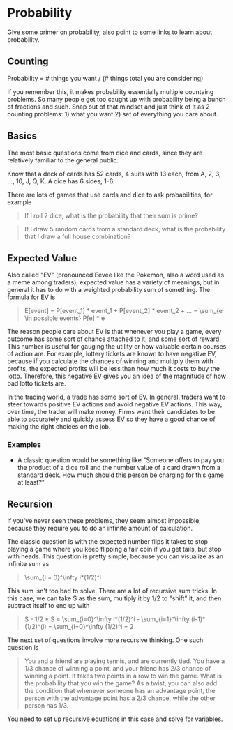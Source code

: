 # Probability

Give some primer on probability, also point to some links to learn about probability.

## Counting

Probability = # things you want / (# things total you are considering)

If you remember this, it makes probability essentially multiple countaing problems. So many people get too caught up with probability being a bunch of fractions and such. Snap out of that mindset and just think of it as 2 counting problems: 1) what you want 2) set of everything you care about.

## Basics

The most basic questions come from dice and cards, since they are relatively familiar to the general public.

Know that a deck of cards has 52 cards, 4 suits with 13 each, from A, 2, 3, ..., 10, J, Q, K. A dice has 6 sides, 1-6.

There are lots of games that use cards and dice to ask probabilities, for example 

> If I roll 2 dice, what is the probability that their sum is prime?

> If I draw 5 random cards from a standard deck, what is the probability that I draw a full house combination?

## Expected Value

Also called "EV" (pronounced Eevee like the Pokemon, also a word used as a meme among traders), expected value has a variety of meanings, but in general it has to do with a weighted probability sum of something. The formula for EV is

> E[event] = P[event_1] * event_1 + P[event_2] * event_2 + ... = \sum_{e \in possible events} P[e] * e

The reason people care about EV is that whenever you play a game, every outcome has some sort of chance attached to it, and some sort of reward. This number is useful for gauging the utility or how valuable certain courses of action are. For example, lottery tickets are known to have negative EV, because if you calculate the chances of winning and multiply them with profits, the expected profits will be less than how much it costs to buy the lotto. Therefore, this negative EV gives you an idea of the magnitude of how bad lotto tickets are.

In the trading world, a trade has some sort of EV. In general, traders want to steer towards positive EV actions and avoid negative EV actions. This way, over time, the trader will make money. Firms want their candidates to be able to accurately and quickly assess EV so they have a good chance of making the right choices on the job.

### Examples

- A classic question would be something like "Someone offers to pay you the product of a dice roll and the number value of a card drawn from a standard deck. How much should this person be charging for this game at least?"

## Recursion

If you've never seen these problems, they seem almost impossible, because
they require you to do an infinite amount of calculation.

The classic question is with the expected number flips it takes to stop playing a game where you keep flipping a fair coin if you get tails, but stop with heads. This question is pretty simple, because you can visualize as an infinite sum as

> \sum_{i = 0}^\infty i*(1/2)^i

This sum isn't too bad to solve. There are a lot of recursive sum tricks. In this case, we can take S as the sum, multiply it by 1/2 to "shift" it, and then subtract itself to end up with

> S - 1/2 * S = \sum_{i=0}^\infty i*(1/2)^i - \sum_{i=1}^\infty (i-1)*(1/2)^(i) = \sum_{i=0}^\infty (1/2)^i = 2

The next set of questions involve more recursive thinking. One such question is

> You and a friend are playing tennis, and are currently tied. You have a 1/3 chance of winning a point, and your friend has 2/3 chance of winning a point. It takes two points in a row to win the game. What is the probability that you win the game? As a twist, you can also add the condition that whenever someone has an advantage point, the person with the advantage point has a 2/3 chance, while the other person has 1/3.

You need to set up recursive equations in this case and solve for variables.
